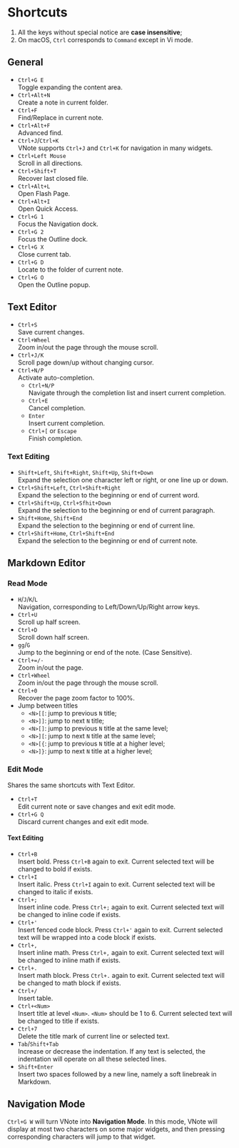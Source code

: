 # Shortcuts
1. All the keys without special notice are **case insensitive**;
2. On macOS, `Ctrl` corresponds to `Command` except in Vi mode.

## General
- `Ctrl+G E`  
Toggle expanding the content area.
- `Ctrl+Alt+N`  
Create a note in current folder.
- `Ctrl+F`  
Find/Replace in current note.
- `Ctrl+Alt+F`  
Advanced find.
- `Ctrl+J`/`Ctrl+K`  
VNote supports `Ctrl+J` and `Ctrl+K` for navigation in many widgets.
- `Ctrl+Left Mouse`  
Scroll in all directions.
- `Ctrl+Shift+T`  
Recover last closed file.
- `Ctrl+Alt+L`  
Open Flash Page.
- `Ctrl+Alt+I`  
Open Quick Access.
- `Ctrl+G 1`  
Focus the Navigation dock.
- `Ctrl+G 2`  
Focus the Outline dock.
- `Ctrl+G X`   
Close current tab.
- `Ctrl+G D`   
Locate to the folder of current note.
- `Ctrl+G O`   
Open the Outline popup.

## Text Editor
- `Ctrl+S`  
Save current changes.
- `Ctrl+Wheel`  
Zoom in/out the page through the mouse scroll.
- `Ctrl+J/K`  
Scroll page down/up without changing cursor.
- `Ctrl+N/P`  
Activate auto-completion.
    - `Ctrl+N/P`  
    Navigate through the completion list and insert current completion.
    - `Ctrl+E`  
    Cancel completion.
    - `Enter`  
    Insert current completion.
    - `Ctrl+[` or `Escape`  
    Finish completion.

### Text Editing
- `Shift+Left`, `Shift+Right`, `Shift+Up`, `Shift+Down`  
Expand the selection one character left or right, or one line up or down.
- `Ctrl+Shift+Left`, `Ctrl+Shift+Right`  
Expand the selection to the beginning or end of current word.
- `Ctrl+Shift+Up`, `Ctrl+Sfhit+Down`  
Expand the selection to the beginning or end of current paragraph.
- `Shift+Home`, `Shift+End`  
Expand the selection to the beginning or end of current line.
- `Ctrl+Shift+Home`, `Ctrl+Shift+End`  
Expand the selection to the beginning or end of current note.

## Markdown Editor
### Read Mode
- `H`/`J`/`K`/`L`  
Navigation, corresponding to Left/Down/Up/Right arrow keys.
- `Ctrl+U`  
Scroll up half screen.
- `Ctrl+D`  
Scroll down half screen.
- `gg`/`G`  
Jump to the beginning or end of the note. (Case Sensitive).
- `Ctrl+=/-`  
Zoom in/out the page.
- `Ctrl+Wheel`  
Zoom in/out the page through the mouse scroll.
- `Ctrl+0`  
Recover the page zoom factor to 100%.
- Jump between titles
    - `<N>[[`: jump to previous `N` title;
    - `<N>]]`: jump to next `N` title;
    - `<N>[]`: jump to previous `N` title at the same level;
    - `<N>][`: jump to next `N` title at the same level;
    - `<N>[{`: jump to previous `N` title at a higher level;
    - `<N>]}`: jump to next `N` title at a higher level;

### Edit Mode
Shares the same shortcuts with Text Editor.

- `Ctrl+T`  
Edit current note or save changes and exit edit mode.
- `Ctrl+G Q`   
Discard current changes and exit edit mode.

#### Text Editing
- `Ctrl+B`  
Insert bold. Press `Ctrl+B` again to exit. Current selected text will be changed to bold if exists.
- `Ctrl+I`  
Insert italic. Press `Ctrl+I` again to exit. Current selected text will be changed to italic if exists.
- `Ctrl+;`  
Insert inline code. Press `Ctrl+;` again to exit. Current selected text will be changed to inline code if exists.
- `Ctrl+'`  
Insert fenced code block. Press `Ctrl+'` again to exit. Current selected text will be wrapped into a code block if exists.
- `Ctrl+,`  
Insert inline math. Press `Ctrl+,` again to exit. Current selected text will be changed to inline math if exists.
- `Ctrl+.`  
Insert math block. Press `Ctrl+.` again to exit. Current selected text will be changed to math block if exists.
- `Ctrl+/`  
Insert table.
- `Ctrl+<Num>`  
Insert title at level `<Num>`. `<Num>` should be 1 to 6. Current selected text will be changed to title if exists.
- `Ctrl+7`  
Delete the title mark of current line or selected text.
- `Tab`/`Shift+Tab`  
Increase or decrease the indentation. If any text is selected, the indentation will operate on all these selected lines.
- `Shift+Enter`  
Insert two spaces followed by a new line, namely a soft linebreak in Markdown.

## Navigation Mode
`Ctrl+G W` will turn VNote into **Navigation Mode**. In this mode, VNote will display at most two characters on some major widgets, and then pressing corresponding characters will jump to that widget.

